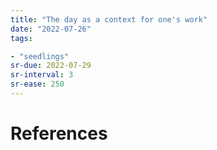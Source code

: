 ```yaml
---
title: "The day as a context for one's work"
date: "2022-07-26"
tags:

- "seedlings"
sr-due: 2022-07-29
sr-interval: 3
sr-ease: 250
---
```



# References
